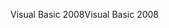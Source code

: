 <span data-ttu-id="81339-101">Visual Basic 2008</span><span class="sxs-lookup"><span data-stu-id="81339-101">Visual Basic 2008</span></span>